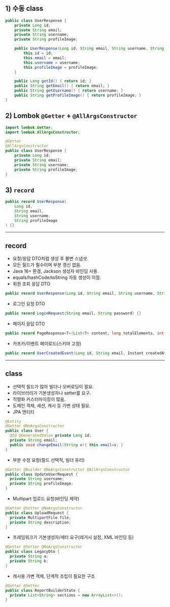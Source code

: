 ## 1) 수동 class

```java
public class UserResponse {
    private Long id;
    private String email;
    private String username;
    private String profileImage;

    public UserResponse(Long id, String email, String username, String profileImage) {
        this.id = id;
        this.email = email;
        this.username = username;
        this.profileImage = profileImage;
    }

    public Long getId() { return id; }
    public String getEmail() { return email; }
    public String getUsername() { return username; }
    public String getProfileImage() { return profileImage; }
}
```

## 2) Lombok `@Getter` + `@AllArgsConstructor`

```java
import lombok.Getter;
import lombok.AllArgsConstructor;

@Getter
@AllArgsConstructor
public class UserResponse {
    private Long id;
    private String email;
    private String username;
    private String profileImage;
}
```

## 3) `record`

```java
public record UserResponse(
    Long id,
    String email,
    String username,
    String profileImage
) {}
```

---

## record
* 요청/응답 DTO처럼 생성 후 불변 스냅샷.
* 모든 필드가 필수이며 부분 갱신 없음.
* Java 16+ 환경, Jackson 생성자 바인딩 사용.
* equals/hashCode/toString 자동 생성이 이점.
* 회원 조회 응답 DTO

```java
public record UserResponse(Long id, String email, String username, String profileImage) {}
```

* 로그인 요청 DTO

```java
public record LoginRequest(String email, String password) {}
```

* 페이지 응답 DTO

```java
public record PageResponse<T>(List<T> content, long totalElements, int page, int size) {}
```

* 카프카/이벤트 페이로드(스키마 고정)

```java
public record UserCreatedEvent(Long id, String email, Instant createdAt) {}
```

---

## class 
* 선택적 필드가 많아 빌더나 오버로딩이 필요.
* 라이브러리가 기본생성자나 setter를 요구.
* 직렬화 커스터마이징이 많음.
* 도메인 객체, 세션, 캐시 등 가변 상태 필요.
* JPA 엔티티

```java
@Entity
@Getter @NoArgsConstructor
public class User {
  @Id @GeneratedValue private Long id;
  private String email;
  public void changeEmail(String v){ this.email=v; }
}
```

* 부분 수정 요청(필드 선택적, 빌더 유리)

```java
@Getter @Builder @NoArgsConstructor @AllArgsConstructor
public class UpdateUserRequest {
  private String username;
  private String profileImage;
}
```

* Multipart 업로드 요청(바인딩 제약)

```java
@Getter @Setter @NoArgsConstructor
public class UploadRequest {
  private MultipartFile file;
  private String description;
}
```

* 프레임워크가 기본생성자/세터 요구(레거시 설정, XML 바인딩 등)

```java
@Getter @Setter @NoArgsConstructor
public class LegacyDto {
  private String a;
  private String b;
}
```

* 캐시용 가변 객체, 단계적 조립이 필요한 구조

```java
@Getter @Setter
public class ReportBuilderState {
  private List<String> sections = new ArrayList<>();
}
```
